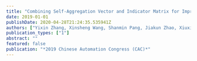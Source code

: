 ```yaml
---
title: "Combining Self-Aggregation Vector and Indicator Matrix for Improved Object Retrieval"
date: 2019-01-01
publishDate: 2020-04-28T21:24:35.535941Z
authors: ["Yixin Zhang, Xinsheng Wang, Shanmin Pang, Jiakun Zhao, Xiuxiu Bai"]
publication_types: ["1"]
abstract: ""
featured: false
publication: "*2019 Chinese Automation Congress (CAC)*"
---
```


